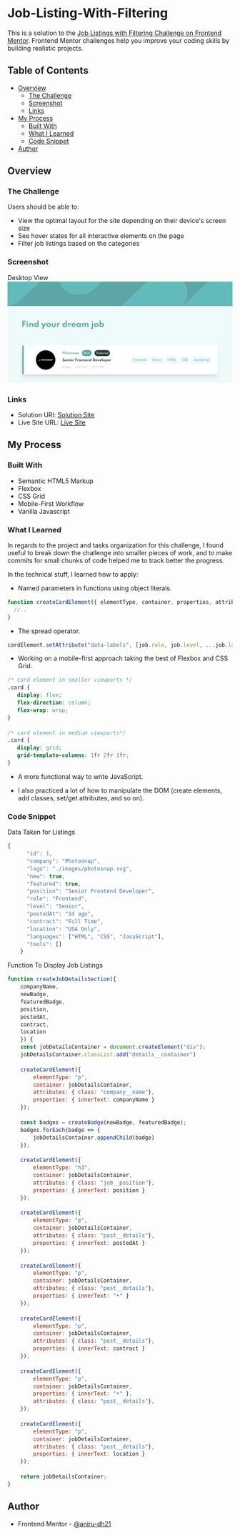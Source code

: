 # Job-Listing-With-Filtering

This is a solution to the [Job Listings with Filtering Challenge on Frontend Mentor](https://www.frontendmentor.io/challenges/job-listings-with-filtering-ivstIPCt). Frontend Mentor challenges help you improve your coding skills by building realistic projects.

## Table of Contents

- [Overview](#overview)
  - [The Challenge](#the-challenge)
  - [Screenshot](#screenshot)
  - [Links](#links)
- [My Process](#my-process)
  - [Built With](#built-with)
  - [What I Learned](#what-i-learned)
  - [Code Snippet](#code-snippet)
- [Author](#author)

## Overview

### The Challenge

Users should be able to:

- View the optimal layout for the site depending on their device's screen size
- See hover states for all interactive elements on the page
- Filter job listings based on the categories

### Screenshot

Desktop View
![Desktop View](./preview.png)

### Links

- Solution URl: [Solution Site]()
- Live Site URL: [Live Site]()

## My Process

### Built With

- Semantic HTML5 Markup
- Flexbox
- CSS Grid
- Mobile-First Workflow
- Vanilla Javascript

### What I Learned

In regards to the project and tasks organization for this challenge, I found useful to break down the challenge into smaller pieces of work, and to make commits for small chunks of code helped me to track better the progress.

In the technical stuff, I learned how to apply:

- Named parameters in functions using object literals.

```js
function createCardElement({ elementType, container, properties, attributes }) {
  //..
}
```

- The spread operator.

```js
cardElement.setAttribute("data-labels", [job.role, job.level, ...job.languages, ...job.tools]);
```
 - Working on a mobile-first approach taking the best of Flexbox and CSS Grid.
 
 ```css
/* card element in smaller viewports */
.card {
    display: flex;
    flex-direction: column;
    flex-wrap: wrap;
}

/* card element in medium viewports*/
.card {
    display: grid;
    grid-template-columns: 1fr 2fr 1fr;
}
```
- A more functional way to write JavaScript.

- I also practiced a lot of how to manipulate the DOM (create elements, add classes, set/get attributes, and so on). 

### Code Snippet

Data Taken for Listings

```js
{
      "id": 1,
      "company": "Photosnap",
      "logo": "./images/photosnap.svg",
      "new": true,
      "featured": true,
      "position": "Senior Frontend Developer",
      "role": "Frontend",
      "level": "Senior",
      "postedAt": "1d ago",
      "contract": "Full Time",
      "location": "USA Only",
      "languages": ["HTML", "CSS", "JavaScript"],
      "tools": []
    }
```

Function To Display Job Listings
```js
function createJobDetailsSection({ 
    companyName, 
    newBadge, 
    featuredBadge, 
    position, 
    postedAt, 
    contract, 
    location 
    }) {
    const jobDetailsContainer = document.createElement("div");
    jobDetailsContainer.classList.add("details__container") 

    createCardElement({
        elementType: "p",
        container: jobDetailsContainer,
        attributes: { class: "company__name"},
        properties: { innerText: companyName }
    });

    const badges = createBadge(newBadge, featuredBadge);
    badges.forEach(badge => {
        jobDetailsContainer.appendChild(badge)
    });

    createCardElement({
        elementType: "h3",
        container: jobDetailsContainer,
        attributes: { class: "job__position"},
        properties: { innerText: position }
    });

    createCardElement({
        elementType: "p",
        container: jobDetailsContainer,
        attributes: { class: "post__details"},
        properties: { innerText: postedAt }
    });

    createCardElement({
        elementType: "p",
        container: jobDetailsContainer,
        attributes: { class: "post__details"},
        properties: { innerText: "•" }
    });

    createCardElement({
        elementType: "p",
        container: jobDetailsContainer,
        attributes: { class: "post__details"},
        properties: { innerText: contract }
    });

    createCardElement({
        elementType: "p",
        container: jobDetailsContainer,
        properties: { innerText: "•" },
        attributes: { class: "post__details"},
    });

    createCardElement({
        elementType: "p",
        container: jobDetailsContainer,
        attributes: { class: "post__details"},
        properties: { innerText: location }
    });

    return jobDetailsContainer;
}
```

## Author

- Frontend Mentor - [@aniru-dh21](https://www.frontendmentor.io/profile/aniru-dh21)
